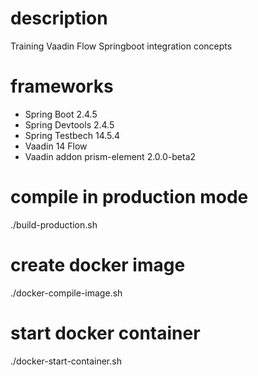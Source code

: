 # description
Training Vaadin Flow Springboot integration concepts

# frameworks
- Spring Boot 2.4.5
- Spring Devtools 2.4.5
- Spring Testbech 14.5.4
- Vaadin 14 Flow
- Vaadin addon prism-element 2.0.0-beta2

# compile in production mode
./build-production.sh

# create docker image
./docker-compile-image.sh

# start docker container
./docker-start-container.sh